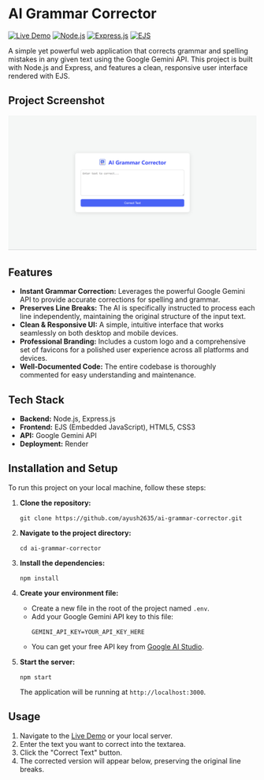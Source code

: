# AI Grammar Corrector

[![Live Demo](https://img.shields.io/badge/Live-Demo-brightgreen?style=for-the-badge)](https://ai-grammar-corrector-sf9w.onrender.com)
[![Node.js](https://img.shields.io/badge/Node.js-18.x-blue?style=flat-square&logo=node.js)](https://nodejs.org/)
[![Express.js](https://img.shields.io/badge/Express.js-4.x-orange?style=flat-square)](https://expressjs.com/)
[![EJS](https://img.shields.io/badge/EJS-3.x-purple?style=flat-square&logo=javascript)](https://ejs.co/)

A simple yet powerful web application that corrects grammar and spelling mistakes in any given text using the Google Gemini API. This project is built with Node.js and Express, and features a clean, responsive user interface rendered with EJS.

## Project Screenshot

![AI Grammar Corrector Screenshot](./public/images/screenshot.png)

## Features

-   **Instant Grammar Correction:** Leverages the powerful Google Gemini API to provide accurate corrections for spelling and grammar.
-   **Preserves Line Breaks:** The AI is specifically instructed to process each line independently, maintaining the original structure of the input text.
-   **Clean & Responsive UI:** A simple, intuitive interface that works seamlessly on both desktop and mobile devices.
-   **Professional Branding:** Includes a custom logo and a comprehensive set of favicons for a polished user experience across all platforms and devices.
-   **Well-Documented Code:** The entire codebase is thoroughly commented for easy understanding and maintenance.

## Tech Stack

-   **Backend:** Node.js, Express.js
-   **Frontend:** EJS (Embedded JavaScript), HTML5, CSS3
-   **API:** Google Gemini API
-   **Deployment:** Render

## Installation and Setup

To run this project on your local machine, follow these steps:

1.  **Clone the repository:**
    ```
    git clone https://github.com/ayush2635/ai-grammar-corrector.git
    ```

2.  **Navigate to the project directory:**
    ```
    cd ai-grammar-corrector
    ```

3.  **Install the dependencies:**
    ```
    npm install
    ```

4.  **Create your environment file:**
    -   Create a new file in the root of the project named `.env`.
    -   Add your Google Gemini API key to this file:
        ```
        GEMINI_API_KEY=YOUR_API_KEY_HERE
        ```
    -   You can get your free API key from [Google AI Studio](https://aistudio.google.com/app/apikey).

5.  **Start the server:**
    ```
    npm start
    ```
    The application will be running at `http://localhost:3000`.

## Usage

1.  Navigate to the [Live Demo](https://ai-grammar-corrector-sf9w.onrender.com) or your local server.
2.  Enter the text you want to correct into the textarea.
3.  Click the "Correct Text" button.
4.  The corrected version will appear below, preserving the original line breaks.

